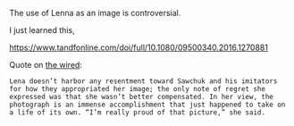 The use of Lenna as an image is controversial.

I just learned this,

https://www.tandfonline.com/doi/full/10.1080/09500340.2016.1270881


Quote on [the wired](https://www.wired.com/story/finding-lena-the-patron-saint-of-jpegs/):

```
Lena doesn’t harbor any resentment toward Sawchuk and his imitators for how they appropriated her image; the only note of regret she expressed was that she wasn’t better compensated. In her view, the photograph is an immense accomplishment that just happened to take on a life of its own. “I’m really proud of that picture,” she said.
```
